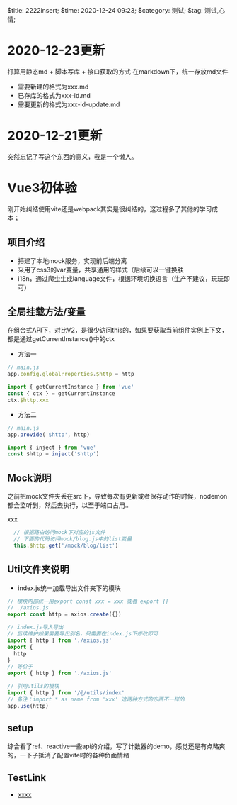 
$title: 2222insert;
$time: 2020-12-24 09:23;
$category: 测试;
$tag: 测试,心情;

# 2020-12-23更新

  打算用静态md + 脚本写库 + 接口获取的方式
  在markdown下，统一存放md文件
  - 需要新建的格式为xxx.md
  - 已存库的格式为xxx-id.md
  - 需要更新的格式为xxx-id-update.md
  

# 2020-12-21更新

  突然忘记了写这个东西的意义，我是一个懒人。

# Vue3初体验

  刚开始纠结使用vite还是webpack其实是很纠结的，这过程多了其他的学习成本；

## 项目介绍

  - 搭建了本地mock服务，实现前后端分离
  - 采用了css3的var变量，共享通用的样式（后续可以一键换肤
  - i18n，通过爬虫生成language文件，根据环境切换语言（生产不建议，玩玩即可）

## 全局挂载方法/变量

  在组合式API下，对比V2，是很少访问this的，如果要获取当前组件实例上下文，都是通过getCurrentInstance()中的ctx

  - 方法一
  ```js
  // main.js 
  app.config.globalProperties.$http = http

  import { getCurrentInstance } from 'vue'
  const { ctx } = getCurrentInstance
  ctx.$http.xxx
  ```
  - 方法二
  ```js
  // main.js
  app.provide('$http', http)

  import { inject } from 'vue'
  const $http = inject('$http') 
  ```


## Mock说明

  之前把mock文件夹丢在src下，导致每次有更新或者保存动作的时候，nodemon都会监听到，然后去执行，以至于端口占用..

  xxx
  ```js
    // 根据路由访问mock下对应的js文件
    // 下面的代码访问mock/blog.js中的list变量
    this.$http.get('/mock/blog/list')
  ```

## Util文件夹说明

  - index.js统一加载导出文件夹下的模块
  
  ```js
  // 模块内部统一用export const xxx = xxx 或者 export {}
  // ./axios.js
  export const http = axios.create({})

  // index.js导入导出
  // 后续维护如果需要导出别名，只需要在index.js下修改即可
  import { http } from './axios.js'
  export {
    http
  }
  // 等价于
  export { http } from './axios.js'

  // 引用utils的模块
  import { http } from '/@/utils/index'
  // 备注：import * as name from 'xxx' 这两种方式的东西不一样的
  app.use(http)
  ```

## setup

  综合看了ref、reactive一些api的介绍，写了计数器的demo，感觉还是有点略爽的，一下子抵消了配置vite时的各种负面情绪

## TestLink

  - [xxxx](https://baidu.com)